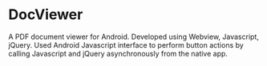 # DocViewer
A PDF document viewer for Android. Developed using Webview, Javascript, jQuery. Used Android Javascript interface to perform button actions by calling Javascript and jQuery asynchronously from the native app.
